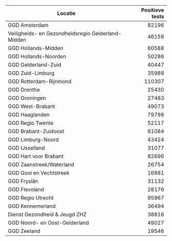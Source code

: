 | Locatie | Positieve tests |
|---------|----------------:|
| GGD Amsterdam                            | 82196 |
| Veiligheids- en Gezondheidsregio Gelderland-Midden | 46158 |
| GGD Hollands-Midden                      | 60588 |
| GGD Hollands-Noorden                     | 50286 |
| GGD Gelderland-Zuid                      | 40447 |
| GGD Zuid-Limburg                         | 35988 |
| GGD Rotterdam-Rijnmond                   | 110307 |
| GGD Drenthe                              | 25430 |
| GGD Groningen                            | 27483 |
| GGD West-Brabant                         | 49073 |
| GGD Haaglanden                           | 79798 |
| GGD Regio Twente                         | 52117 |
| GGD Brabant-Zuidoost                     | 61084 |
| GGD Limburg-Noord                        | 43424 |
| GGD IJsselland                           | 31077 |
| GGD Hart voor Brabant                    | 82696 |
| GGD Zaanstreek/Waterland                 | 26754 |
| GGD Gooi en Vechtstreek                  | 16881 |
| GGD Fryslân                              | 31132 |
| GGD Flevoland                            | 28176 |
| GGD Regio Utrecht                        | 95967 |
| GGD Kennemerland                         | 36494 |
| Dienst Gezondheid & Jeugd ZHZ            | 38816 |
| GGD Noord- en Oost-Gelderland            | 49027 |
| GGD Zeeland                              | 19546 |
